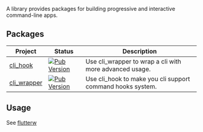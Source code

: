 A library provides packages for building progressive and interactive command-line apps.

## Packages

| Project               | Status                      | Description                          |
| --------------------- | ----------------------------|------------------------------- |
| [cli_hook](./packages/cli_hook/)            | [![Pub Version](https://img.shields.io/pub/v/cli_hook?color=blue)](https://pub.dev/packages/cli_hook)       | Use cli_wrapper to wrap a cli with more advanced usage.         |
| [cli_wrapper](./packages/cli_wrapper/)      | [![Pub Version](https://img.shields.io/pub/v/cli_wrapper?color=blue)](https://pub.dev/packages/cli_wrapper)       | Use cli_hook to make you cli support command hooks system.           |

## Usage

See [flutterw](https://github.com/hyiso/flutterw)